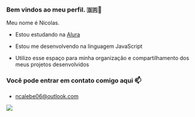 ### Bem vindos ao meu perfil. 🇧🇷🧠

Meu nome é Nicolas.

- Estou estudando na [Alura](https://alura.com.br)

- Estou me desenvolvendo na linguagem JavaScript

- Utilizo esse espaço para minha organização e compartilhamento dos meus projetos desenvolvidos

### Você pode entrar em contato comigo aqui 📫
- ncalebe06@outlook.com

 ![](https://media.tenor.com/UOm4Zs0S7lMAAAAC/nissan-skyline-r34gtr-nissan.gif)
